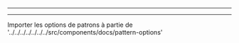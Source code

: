 - - -
- - -

Importer les options de patrons à partie de '../../../../../../../src/components/docs/pattern-options'

<PatternOptions pattern='fu' />

